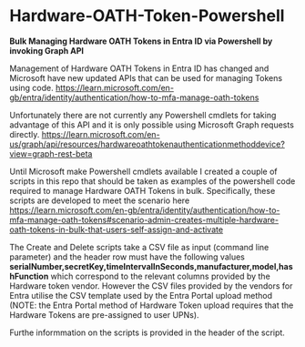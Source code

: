 # Hardware-OATH-Token-Powershell
**Bulk Managing Hardware OATH Tokens in Entra ID via Powershell by invoking Graph API**

Management of Hardware OATH Tokens in Entra ID has changed and Microsoft have new updated APIs that can be used for managing Tokens using code.
https://learn.microsoft.com/en-gb/entra/identity/authentication/how-to-mfa-manage-oath-tokens

Unfortunately there are not currently any Powershell cmdlets for taking advantage of this API and it is only possible using Microsoft Graph requests directly.
https://learn.microsoft.com/en-us/graph/api/resources/hardwareoathtokenauthenticationmethoddevice?view=graph-rest-beta

Until Microsoft make Powershell cmdlets available I created a couple of scripts in this repo that should be taken as examples of the powershell code required to manage Hardware OATH Tokens in bulk.  Specifically, these scripts are developed to meet the scenario here https://learn.microsoft.com/en-gb/entra/identity/authentication/how-to-mfa-manage-oath-tokens#scenario-admin-creates-multiple-hardware-oath-tokens-in-bulk-that-users-self-assign-and-activate

The Create and Delete scripts take a CSV file as input (command line parameter) and the header row must have the following values **serialNumber,secretKey,timeIntervalInSeconds,manufacturer,model,hashFunction** which correspond to the relevant columns provided by the Hardware token vendor.  However the CSV files provided by the vendors for Entra utilise the CSV template used by the Entra Portal upload method (NOTE: the Entra Portal method of Hardware Token upload requires that the Hardware Tokens are pre-assigned to user UPNs).

Furthe informmation on the scripts is provided in the header of the script.
